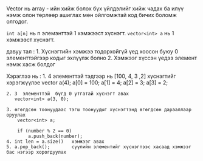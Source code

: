 ### 
Vector нь array - ийн хийж болох бүх үйлдэлийг хийж чадах ба илүү нэмж олон төрлөөр ашиглах мөн ойлгомжтай код бичих боломж олгодог.

``int a[n]`` нь n элемэнттэй 1 хэмжээст хүснэгт. 
``vector<int> a`` нь 1 хэмжээст хүснэгт.

давуу тал :
    1. Хүснэгтийн хэмжээ тодорхойгүй үед хоосон буюу 0 элементтэйгээр кодыг эхлүүлж болно
    2. Хэмжээг хүссэн үедээ элемент нэмж хасж болдог 



 

Хэрэглээ нь :
    1. 4 элементтэй тэдгээр нь [100, 4, 3 ,2] хүснэгтийг хэрэгжүүлэе
        vector<int> a(4);
        a[0] = 100;
        a[1] = 4;
        a[2] = 3;
        a[3] = 2;

    2. 3  элементтэй  бүгд 0 утгатай хүснэгт авах
       vector<int> a(3, 0);

    3. өгөгдсөн тоонуудаас тэгш тоонуудыг хүснэгтэнд өгөгдсөн дарааллаар оруулах
        vector<int> a;

        if (number % 2 == 0)
            a.push_back(number);
    4. int len = a.size()   хэмжээг авах
    5. a.pop_back();        сүүлийн элементийг хүснэгтээс хасаад хэмжээг бас нэгээр хорогдуулах  


